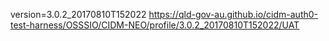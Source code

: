 version=3.0.2_20170810T152022
https://qld-gov-au.github.io/cidm-auth0-test-harness/OSSSIO/CIDM-NEO/profile/3.0.2_20170810T152022/UAT
